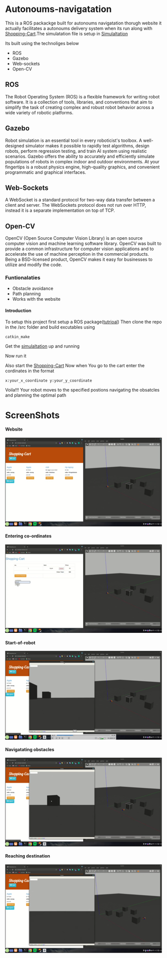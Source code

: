 # Autonoums-navigatation
This is a ROS packackge built for autonoums navigatation thorugh website it actually facilitates a autonoums delivery system when its run along 
with <a href="https://github.com/Blackcipher101/Shopping-Cart">Shopping-Cart</a>.The simulatation file is setup in <a href="https://github.com/Blackcipher101/Autonoums_robot_simulatation">Simulaltation</a>

<p>Its built using the technoliges below</p>
<ul>
<li>ROS</li>
<li>Gazebo</li>
<li>Web-sockets</li>
<li>Open-CV</li>
</ul>

## ROS
<p>The Robot Operating System (ROS) is a flexible framework for writing robot software. It is a collection of tools, libraries, and conventions 
that aim to simplify the task of creating complex and robust robot behavior across a wide variety of robotic platforms.</p>

## Gazebo
<p>Robot simulation is an essential tool in every roboticist's toolbox. A well-designed simulator makes it possible to rapidly test 
algorithms, design robots, perform regression testing, and train AI system using realistic scenarios. Gazebo offers the ability to 
accurately and efficiently simulate populations of robots in complex indoor and outdoor environments. At your fingertips is a robust 
physics engine, high-quality graphics, and convenient programmatic and graphical interfaces.</p>

## Web-Sockets
<p>A WebSocket is a standard protocol for two-way data transfer between a client and server. The WebSockets protocol does not run 
over HTTP, instead it is a separate implementation on top of TCP.</p>


## Open-CV
<p>OpenCV (Open Source Computer Vision Library) is an open source computer vision and machine learning software library. OpenCV was built
to provide a common infrastructure for computer vision applications and to accelerate the use of machine perception in the commercial 
products. Being a BSD-licensed product, OpenCV makes it easy for businesses to utilize and modify the code.</p>

### Funtionalaties
<ul>
<li>Obstacle avoidance</li>
<li>Path planning</li>
<li>Works with the website</li>
</ul>

#### Introduction 
To setup this project first setup a ROS package(<a href="http://wiki.ros.org/ROS/Tutorials/BuildingPackages">tutrioal</a>)
Then clone the repo in the /src folder and build excutables using 
```
catkin_make
```
Get the <a href="">simulaltation</a> up and running

Now run it

Also start the <a href="https://github.com/Blackcipher101/Shopping-Cart">Shopping-Cart</a> 
Now when You go to the cart enter the cordinates in the format 
```
x:your_x_coordinate y:your_y_coordinate
```
Voila!!! Your robot moves to the specified postions navigating the obsatcles and planning the optimal path

# ScreenShots
#### Website
<img src="images/website.png">


#### Entering co-ordinates
<img src="images/co-ordinate.png">

#### Start-of-robot
<img src="images/Start-of-robot.png">

#### Navigatating obstacles
<img src="images/Navigatating.png">

#### Reaching destination
<img src="images/destination.png">








